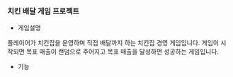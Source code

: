 ### 치킨 배달 게임 프로젝트

 * 게임설명


 플레이어가 치킨집을 운영하며 직접 배달까지 하는 치킨집 경영 게임입니다.
 게임이 시작되면 목표 매출이 랜덤으로 주어지고 목표 매출을 달성하면 성공하는 게임입니다.
 
 
 * 기능
 

